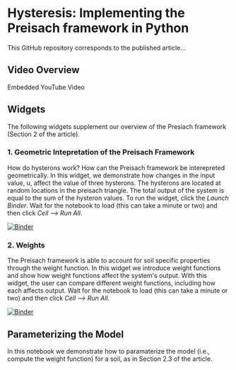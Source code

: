 # Hysteresis: Implementing the Preisach framework in Python

This GitHub repository corresponds to the published article...

## Video Overview

Embedded YouTube Video

## Widgets

The following widgets supplement our overview of the Presiach framework (Section 2 of the article).

### 1. Geometric Intepretation of the Preisach Framework
How do hysterons work? How can the Preisach framework be interepreted geometrically. In this widget, we demonstrate how changes in the input value, u, affect the value of three hysterons. The hysterons are located at random locations in the preisach triangle. The total output of the system is equal to the sum of the hysteron values. To run the widget, click the <em>Launch Binder</em>. Wait for the notebook to load (this can take a minute or two) and then click <em>Cell --> Run All</em>.

[![Binder](https://mybinder.org/badge_logo.svg)](https://mybinder.org/v2/gh/yairmau/hysteresis-python/master?filepath=Hysteron%20Widget.ipynb)  
  

### 2. Weights
The Preisach framework is able to account for soil specific properties through the weight function. In this widget we introduce weight functions and show how weight functions affect the system's output. With this widget, the user can compare different weight functions, including how each affects output. Wait for the notebook to load (this can take a minute or two) and then click <em>Cell --> Run All</em>.

[![Binder](https://mybinder.org/badge_logo.svg)](https://mybinder.org/v2/gh/yairmau/hysteresis-python/master?filepath=Weights%20Widget.ipynb)

  


## Parameterizing the Model  
In this notebook we demonstrate how to paramaterize the model (i.e., compute the weight function) for a soil, as in Section 2.3 of the article.




